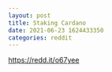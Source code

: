 ```yaml
--- 
layout: post 
title: Staking Cardano 
date: 2021-06-23 1624433350 
categories: reddit 
--- 
```

https://redd.it/o67yee